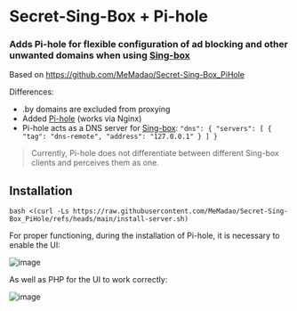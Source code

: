 # Secret-Sing-Box + Pi-hole

### Adds Pi-hole for flexible configuration of ad blocking and other unwanted domains when using [Sing-box](https://github.com/SagerNet/sing-box)

Based on https://github.com/MeMadao/Secret-Sing-Box_PiHole

Differences:
* .by domains are excluded from proxying
* Added [Pi-hole](https://github.com/pi-hole/pi-hole) (works via Nginx)
* Pi-hole acts as a DNS server for [Sing-box](https://github.com/SagerNet/sing-box):  `"dns": { "servers": [ { "tag": "dns-remote", "address": "127.0.0.1" } ] }`

> Currently, Pi-hole does not differentiate between different Sing-box clients and perceives them as one.

## Installation

```
bash <(curl -Ls https://raw.githubusercontent.com/MeMadao/Secret-Sing-Box_PiHole/refs/heads/main/install-server.sh)
```

For proper functioning, during the installation of Pi-hole, it is necessary to enable the UI:

![image](https://github.com/user-attachments/assets/0b1cbbcc-0b0f-4c56-919e-8d285f4d7691)

As well as PHP for the UI to work correctly:

![image](https://github.com/user-attachments/assets/1aaada14-5532-472c-88eb-c601f77e1f16)
